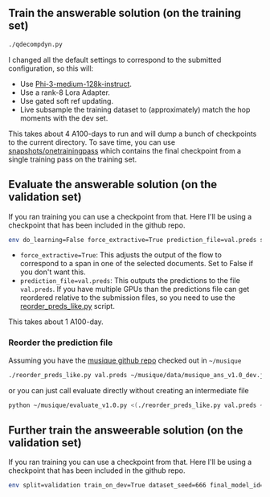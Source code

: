 ## Train the answerable solution (on the training set)

```bash
./qdecompdyn.py
```

I changed all the default settings to correspond to the submitted configuration, so this will:
* Use [Phi-3-medium-128k-instruct](https://huggingface.co/microsoft/Phi-3-medium-128k-instruct).
* Use a rank-8 Lora Adapter.
* Use gated soft ref updating.
* Live subsample the training dataset to (approximately) match the hop moments with the dev set.

This takes about 4 A100-days to run and will dump a bunch of checkpoints to the current directory.  To save time, you can use [snapshots/onetrainingpass](snapshots/onetrainingpass) which contains the final checkpoint from a single training pass on the training set.

## Evaluate the answerable solution (on the validation set)

If you ran training you can use a checkpoint from that.  Here I'll be using a checkpoint that has been included in the github repo.

```bash
env do_learning=False force_extractive=True prediction_file=val.preds split=validation final_model_id=snapshots/onetrainingpass/save_musique_qdecompdyn_final_final ./qdecompdyn.py
```

* `force_extractive=True`: This adjusts the output of the flow to correspond to a span in one of the selected documents.  Set to False if you don't want this.
* `prediction_file=val.preds`: This outputs the predictions to the file `val.preds`.  If you have multiple GPUs than the predictions file can get reordered relative to the submission files, so you need to use the [reorder_preds_like.py](reorder_preds_like.py) script.

This takes about 1 A100-day.

### Reorder the prediction file

Assuming you have the [musique github repo](https://github.com/stonybrooknlp/musique) checked out in `~/musique`

```bash
./reorder_preds_like.py val.preds ~/musique/data/musique_ans_v1.0_dev.jsonl > val.inorder.preds
```
or you can just call evaluate directly without creating an intermediate file
```bash
python ~/musique/evaluate_v1.0.py <(./reorder_preds_like.py val.preds ~/musique/data/musique_ans_v1.0_dev.jsonl) ~/musique/data/musique_ans_v1.0_dev.jsonl
```

## Further train the answeerable solution (on the validation set)

If you ran training you can use a checkpoint from that.  Here I'll be using a checkpoint that has been included in the github repo.

```bash
env split=validation train_on_dev=True dataset_seed=666 final_model_id=snapshots/onetrainingpass/save_musique_qdecompdyn_final_final ./qdecompdyn.py
```


